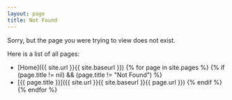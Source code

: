 ```yaml
---
layout: page
title: Not Found
---
```


Sorry, but the page you were trying to view does not exist.

Here is a list of all pages:
- [Home]({{ site.url }}{{ site.baseurl }})
{% for page in site.pages %}
{% if (page.title != nil) && (page.title != "Not Found") %}
- [{{ page.title }}]({{ site.url }}{{ site.baseurl }}{{ page.url }})
{% endif %}
{% endfor %}